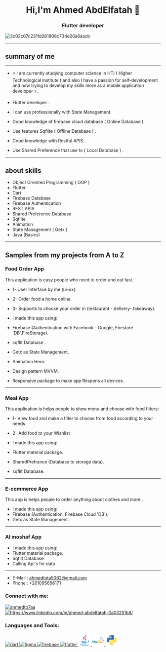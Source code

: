 <h1 align="center">Hi,I'm Ahmed AbdElfatah 👋 </h1>
<h3 align="center">    Flutter developer</h3>

![3c02c07c231fd281808c734e26a6aacb](https://user-images.githubusercontent.com/67846468/167818027-44e0522e-81a1-4c26-8f3d-c20413f03f31.jpg)
<hr>

<h2> summary of me </h2>
<hr>

- ⚡ I am currently studying computer science in HTI ( Higher Technological Institute ) and also I have a passion for self-development and now trying to develop my skills more as a mobile application developer ⚡.

- Flutter developer  .                                        
- I can use professionally with State Management.                              
- Good knowledge of firebase cloud database ( Online Database )                               
- Use features Sqflite ( Offline Database ) .
- Good knowledge with Restful APIS .
- Use Shared Preference that use to ( Local Database ) .

 
<hr>

<h2> about skills </h2>

- Object Oriented Programming ( OOP )
- Flutter
- Dart
- Firebase Database
- Firebase Authentication
- REST APIS 
- Shared Preference Database
- Sqflite
- Animation
- State Management ( Getx )
- Java (Basics)
 

<hr>

<h2> Samples from my projects from A to Z </h2>

### Food Order App
This application is easy people who need to order and eat fast.
* 1- User Interface by me (ui-ux).
* 2- Order food a home online.
* 3- Supports to choose your order in (restaurant - delivery- takeaway).

* I made this app using:
* Firebase (Authentication with Facebook - Google, Firestore 'DB',FireStorage).
* sqflit Database .
* Getx as State Management.
* Animation Hero.
* Design pattern MVVM.
* Responsive package to make app Respons all devices.
<hr>

### Meal App
This application is helps people to show menu and choose with food filters:
* 1- View food and make a filter to choose from food according to your needs
* 2- Add food to your Wishlist

* I made this app using:
* Flutter material package.
* SharedPrefrance (Database to storage data).
* sqflit Database.


<hr>

### E-commerce App
This app is helps people to order anything about clothes and more .
* I made this app using:
* Firebase (Authentication, Firebase Cloud 'DB').
* Getx as State Management.


<hr>


### Al moshaf App

* I made this app using:
* Flutter material package.
* Sqflit Database.
* Calling Api's for data  


<hr>


- E-Mail : ahmedtota5062@gmail.com
- Phone : +201095656171

<h3 align="left">Connect with me:</h3>
<p align="left">
<a href="https://twitter.com/ahmedto7aa" target="blank"><img align="center" src="https://raw.githubusercontent.com/rahuldkjain/github-profile-readme-generator/master/src/images/icons/Social/twitter.svg" alt="ahmedto7aa" height="30" width="40" /></a>
<a href="https://linkedin.com/in/https://www.linkedin.com/in/ahmed-abdelfatah-0a03251b8/" target="blank"><img align="center" src="https://raw.githubusercontent.com/rahuldkjain/github-profile-readme-generator/master/src/images/icons/Social/linked-in-alt.svg" alt="https://www.linkedin.com/in/ahmed-abdelfatah-0a03251b8/" height="30" width="40" /></a>
</p>

<h3 align="left">Languages and Tools:</h3>
<p align="left"> <a href="https://dart.dev" target="_blank" rel="noreferrer"> <img src="https://www.vectorlogo.zone/logos/dartlang/dartlang-icon.svg" alt="dart" width="40" height="40"/> </a> <a href="https://www.figma.com/" target="_blank" rel="noreferrer"> <img src="https://www.vectorlogo.zone/logos/figma/figma-icon.svg" alt="figma" width="40" height="40"/> </a> <a href="https://firebase.google.com/" target="_blank" rel="noreferrer"> <img src="https://www.vectorlogo.zone/logos/firebase/firebase-icon.svg" alt="firebase" width="40" height="40"/> </a> <a href="https://flutter.dev" target="_blank" rel="noreferrer"> <img src="https://www.vectorlogo.zone/logos/flutterio/flutterio-icon.svg" alt="flutter" width="40" height="40"/> </a> <a href="https://www.java.com" target="_blank" rel="noreferrer"> <img src="https://raw.githubusercontent.com/devicons/devicon/master/icons/java/java-original.svg" alt="java" width="40" height="40"/> </a> <a href="https://www.mysql.com/" target="_blank" rel="noreferrer"> <img src="https://raw.githubusercontent.com/devicons/devicon/master/icons/mysql/mysql-original-wordmark.svg" alt="mysql" width="40" height="40"/> </a> <a href="https://www.python.org" target="_blank" rel="noreferrer"> <img src="https://raw.githubusercontent.com/devicons/devicon/master/icons/python/python-original.svg" alt="python" width="40" height="40"/> </a> </p>

